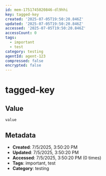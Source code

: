```yaml
---
id: mem-1751745020846-dl9hhi
key: tagged-key
created: '2025-07-05T19:50:20.846Z'
updated: '2025-07-05T19:50:20.846Z'
accessed: '2025-07-05T19:50:20.846Z'
accessCount: 0
tags:
  - important
  - test
category: testing
agentId: agent-123
compressed: false
encrypted: false
---
```


# tagged-key

## Value

```
value
```

## Metadata

- **Created**: 7/5/2025, 3:50:20 PM
- **Updated**: 7/5/2025, 3:50:20 PM
- **Accessed**: 7/5/2025, 3:50:20 PM (0 times)
- **Tags**: important, test
- **Category**: testing

